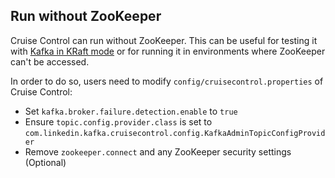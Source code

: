 ## Run without ZooKeeper ##

Cruise Control can run without ZooKeeper. This can be useful for testing it with [Kafka in KRaft mode](https://github.com/apache/kafka/tree/trunk/config/kraft) 
or for running it in environments where ZooKeeper can't be accessed. 

In order to do so, users need to modify `config/cruisecontrol.properties` of Cruise Control:
* Set `kafka.broker.failure.detection.enable` to `true`
* Ensure `topic.config.provider.class` is set to `com.linkedin.kafka.cruisecontrol.config.KafkaAdminTopicConfigProvider`
* Remove `zookeeper.connect` and any ZooKeeper security settings (Optional)
